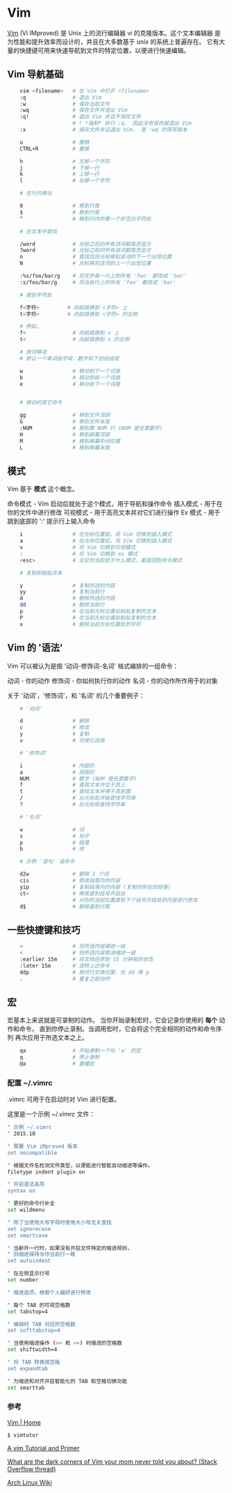 # Vim

[Vim](http://www.vim.org)
(Vi IMproved) 是 Unix 上的流行编辑器 vi 的克隆版本。这个文本编辑器
是为性能和提升效率而设计的，并且在大多数基于 unix 的系统上普遍存在。
它有大量的快捷键可用来快速导航到文件的特定位置，以便进行快速编辑。

## Vim 导航基础

``` bash
    vim <filename>   # 在 Vim 中打开 <filename>
    :q               # 退出 Vim
    :w               # 保存当前文件
    :wq              # 保存文件并退出 Vim 
    :q!              # 退出 Vim 并且不保存文件
                     # ! *强制* 执行 :q， 因此没有保存就退出 Vim
    :x               # 保存文件并且退出 Vim， 是 :wq 的简写版本

    u                # 撤销
    CTRL+R           # 重做

    h                # 左移一个字符
    j                # 下移一行
    k                # 上移一行
    l                # 右移一个字符

    # 在行内移动

    0                # 移到行首
    $                # 移到行尾
    ^                # 移到行内的第一个非空白字符处

    # 在文本中查找

    /word            # 光标之后的所有该词都高亮显示
    ?word            # 光标之前的所有该词都高亮显示
    n                # 查找后将光标移到该词的下一个出现位置
    N                # 光标移到该词的上一个出现位置

    :%s/foo/bar/g    # 将文件每一行上的所有 'foo' 都改成 'bar'
    :s/foo/bar/g     # 将当前行上的所有 'foo' 都改成 'bar'

    # 跳到字符处

    f<字符>         # 向前跳移到 <字符> 上
    t<字符>         # 向前跳移到 <字符> 的左侧

    # 例如，
    f<               # 向前跳移到 < 上
    t<               # 向前跳移到 < 的左侧

    # 按词移动
    # 默认一个单词由字母，数字和下划线组成

    w                # 移动到下一个词首
    b                # 移动到前一个词首
    e                # 移动到下一个词尾


    # 移动的其它命令

    gg               # 移到文件顶部
    G                # 移到文件末尾
    :NUM             # 移到第 NUM 行 (NUM 是任意数字)
    H                # 移到屏幕顶部
    M                # 移到屏幕中间位置
    L                # 移到屏幕末尾
```

## 模式

Vim 基于 **模式** 这个概念。

命令模式 - Vim 启动后就处于这个模式，用于导航和操作命令
插入模式 - 用于在你的文件中进行修改
可视模式 - 用于高亮文本并对它们进行操作
Ex 模式  - 用于跳到底部的 ':' 提示行上输入命令

``` bash
    i                # 在光标位置前，将 Vim 切换到插入模式
    a                # 在光标位置后，将 Vim 切换到插入模式
    v                # 将 Vim 切换到可视模式
    :                # 将 Vim 切换到 ex 模式
    <esc>            # 无论你当前处于什么模式，都返回到命令模式

    # 复制和粘贴文本

    y                # 复制所选的内容
    yy               # 复制当前行
    d                # 删除所选的内容
    dd               # 删除当前行
    p                # 在当前光标位置后粘贴复制的文本
    P                # 在当前光标位置前粘贴复制的文本
    x                # 删除当前光标位置处的字符
```

## Vim 的 '语法'

Vim 可以被认为是按 '动词-修饰词-名词' 格式编排的一组命令：

动词     - 你的动作
修饰词   - 你如何执行你的动作
名词     - 你的动作所作用于的对象

关于 '动词'，'修饰词'，和 '名词' 的几个重要例子：

``` bash
    # '动词'

    d                # 删除
    c                # 修改
    y                # 复制
    v                # 可视化选择

    # '修饰词'

    i                # 内部的
    a                # 周围的
    NUM              # 数字 (NUM 是任意数字)
    f                # 查找文本并位于其上
    t                # 查找文本并停于其前面
    /                # 从光标处开始查找字符串
    ?                # 在光标前查找字符串

    # '名词'

    w                # 词
    s                # 句子
    p                # 段落
    b                # 块

    # 示例 '语句' 或命令

    d2w              # 删除 2 个词
    cis              # 修改段落内的内容
    yip              # 复制段落内的内容 (复制你所在的段落)
    ct<              # 修改直到括号开启处
                     # 对你的当前位置直到下个括号开启处的内容进行修改
    d$               # 删除直到行尾
```

## 一些快捷键和技巧

``` bash
    >                # 将所选内容缩进一级
    <                # 将所选内容取消缩进一级
    :earlier 15m     # 将文档还原到 15 分钟前的状态
    :later 15m       # 逆转上述命令
    ddp              # 相邻行交换位置，先 dd 再 p
    .                # 重复之前动作
```

## 宏

宏基本上来说就是可录制的动作。
当你开始录制宏时，它会记录你使用的 **每个** 动作和命令，
直到你停止录制。当调用宏时，它会将这个完全相同的动作和命令序列
再次应用于所选文本之上。

``` bash
    qa               # 开始录制一个叫 'a' 的宏
    q                # 停止录制
    @a               # 重播宏
```

### 配置 ~/.vimrc

.vimrc 可用于在启动时对 Vim 进行配置。

这里是一个示例 ~/.vimrc 文件：

``` bash
" 示例 ~/.vimrc
" 2015.10

" 需要 Vim iMproved 版本
set nocompatible

" 根据文件名检测文件类型，以便能进行智能自动缩进等操作。
filetype indent plugin on

" 开启语法高亮
syntax on

" 更好的命令行补全
set wildmenu

" 除了当使用大写字母时使用大小写无关查找
set ignorecase
set smartcase

" 当新开一行时，如果没有开启文件特定的缩进规则，
" 则缩进保持与你当前行一致
set autoindent

" 在左侧显示行号
set number

" 缩进选项，根据个人偏好进行修改

" 每个 TAB 的可视空格数
set tabstop=4

" 编辑时 TAB 对应的空格数
set softtabstop=4

" 当使用缩进操作 (>> 和 <<) 时缩进的空格数
set shiftwidth=4

" 将 TAB 转换成空格
set expandtab

" 为缩进和对齐开启智能化的 TAB 和空格切换功能
set smarttab
```

### 参考

[Vim | Home](http://www.vim.org/index.php)

`$ vimtutor`

[A vim Tutorial and Primer](https://danielmiessler.com/study/vim/)

[What are the dark corners of Vim your mom never told you about? (Stack Overflow thread)](http://stackoverflow.com/questions/726894/what-are-the-dark-corners-of-vim-your-mom-never-told-you-about)

[Arch Linux Wiki](https://wiki.archlinux.org/index.php/Vim)
